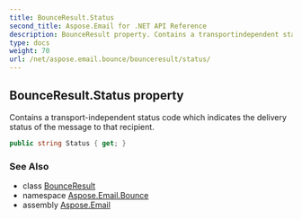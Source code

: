 ```yaml
---
title: BounceResult.Status
second_title: Aspose.Email for .NET API Reference
description: BounceResult property. Contains a transportindependent status code which indicates the delivery status of the message to that recipient
type: docs
weight: 70
url: /net/aspose.email.bounce/bounceresult/status/
---
```

## BounceResult.Status property

Contains a transport-independent status code which indicates the delivery status of the message to that recipient.

```csharp
public string Status { get; }
```

### See Also

* class [BounceResult](../)
* namespace [Aspose.Email.Bounce](../../bounceresult/)
* assembly [Aspose.Email](../../../)


